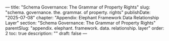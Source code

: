 — title: "Schema Governance: The Grammar of Property Rights"
slug: "schema. governance. the. grammar. of property. rights" publishDate: "2025-07-08"
chapter: "Appendix: Elephant Framework Data Relationship Layer" section: "Schema Governance: The Grammar of Property Rights"
parentSlug: "appendix. elephant. framework. data. relationship. layer" order: 2
toc: true description: ""
draft: false
—

